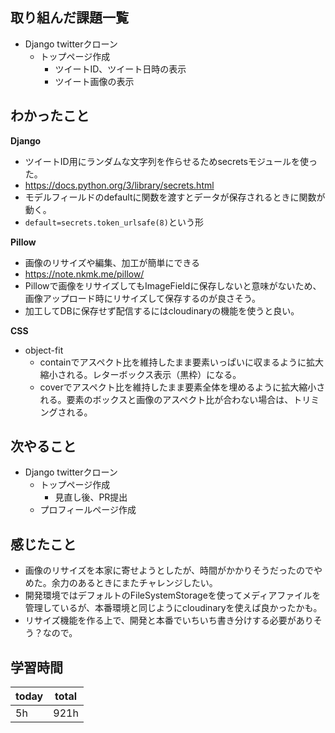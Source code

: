 ## 取り組んだ課題一覧
- Django twitterクローン
	- トップページ作成
		- ツイートID、ツイート日時の表示
		- ツイート画像の表示
## わかったこと
**Django**
- ツイートID用にランダムな文字列を作らせるためsecretsモジュールを使った。
- https://docs.python.org/3/library/secrets.html
- モデルフィールドのdefaultに関数を渡すとデータが保存されるときに関数が動く。
- `default=secrets.token_urlsafe(8)`という形

**Pillow**
- 画像のリサイズや編集、加工が簡単にできる
- https://note.nkmk.me/pillow/
- Pillowで画像をリサイズしてもImageFieldに保存しないと意味がないため、画像アップロード時にリサイズして保存するのが良さそう。
- 加工してDBに保存せず配信するにはcloudinaryの機能を使うと良い。

**CSS**
- object-fit
	- containでアスペクト比を維持したまま要素いっぱいに収まるように拡大縮小される。レターボックス表示（黒枠）になる。
	- coverでアスペクト比を維持したまま要素全体を埋めるように拡大縮小される。要素のボックスと画像のアスペクト比が合わない場合は、トリミングされる。
## 次やること
- Django twitterクローン
	- トップページ作成
		- 見直し後、PR提出
	- プロフィールページ作成
## 感じたこと
- 画像のリサイズを本家に寄せようとしたが、時間がかかりそうだったのでやめた。余力のあるときにまたチャレンジしたい。
- 開発環境ではデフォルトのFileSystemStorageを使ってメディアファイルを管理しているが、本番環境と同じようにcloudinaryを使えば良かったかも。
- リサイズ機能を作る上で、開発と本番でいちいち書き分けする必要がありそう？なので。
## 学習時間

| today | total |
| ----- | ----- |
| 5h    | 921h  |
